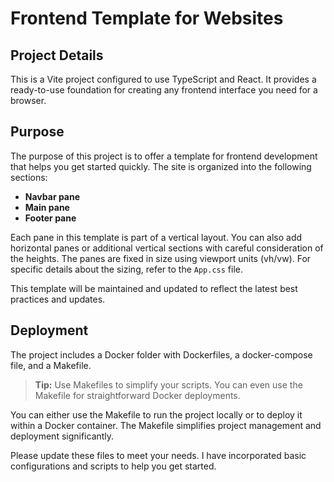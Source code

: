 # Frontend Template for Websites

## Project Details

This is a Vite project configured to use TypeScript and React. It provides a ready-to-use foundation for creating any frontend interface you need for a browser.

## Purpose

The purpose of this project is to offer a template for frontend development that helps you get started quickly. The site is organized into the following sections:

- **Navbar pane**
- **Main pane**
- **Footer pane**

Each pane in this template is part of a vertical layout. You can also add horizontal panes or additional vertical sections with careful consideration of the heights. The panes are fixed in size using viewport units (vh/vw). For specific details about the sizing, refer to the `App.css` file.

This template will be maintained and updated to reflect the latest best practices and updates.

## Deployment

The project includes a Docker folder with Dockerfiles, a docker-compose file, and a Makefile.

> **Tip:** Use Makefiles to simplify your scripts. You can even use the Makefile for straightforward Docker deployments.

You can either use the Makefile to run the project locally or to deploy it within a Docker container. The Makefile simplifies project management and deployment significantly.

Please update these files to meet your needs. I have incorporated basic configurations and scripts to help you get started.
